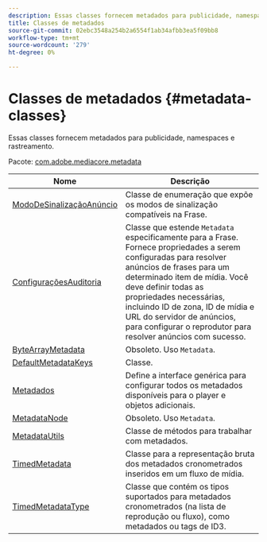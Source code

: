 ```yaml
---
description: Essas classes fornecem metadados para publicidade, namespaces e rastreamento.
title: Classes de metadados
source-git-commit: 02ebc3548a254b2a6554f1ab34afbb3ea5f09bb8
workflow-type: tm+mt
source-wordcount: '279'
ht-degree: 0%

---
```


# Classes de metadados {#metadata-classes}

Essas classes fornecem metadados para publicidade, namespaces e rastreamento.

Pacote: [com.adobe.mediacore.metadata](https://help.adobe.com/en_US/primetime/api/psdk/asdoc-dhls_1.4/com/adobe/mediacore/metadata/package-detail.html)

| Nome | Descrição |
|---|---|
| [ModoDeSinalizaçãoAnúncio](https://help.adobe.com/en_US/primetime/api/psdk/asdoc-dhls_1.4/com/adobe/mediacore/metadata/AdSignalingMode.html) | Classe de enumeração que expõe os modos de sinalização compatíveis na Frase. |
| [ConfiguraçõesAuditoria](https://help.adobe.com/en_US/primetime/api/psdk/asdoc-dhls_1.4/com/adobe/mediacore/metadata/AuditudeSettings.html) | Classe que estende `Metadata` especificamente para a Frase. Fornece propriedades a serem configuradas para resolver anúncios de frases para um determinado item de mídia. Você deve definir todas as propriedades necessárias, incluindo ID de zona, ID de mídia e URL do servidor de anúncios, para configurar o reprodutor para resolver anúncios com sucesso. |
| [ByteArrayMetadata](https://help.adobe.com/en_US/primetime/api/psdk/asdoc-dhls_1.4/com/adobe/mediacore/metadata/ByteArrayMetadata.html) | Obsoleto. Uso `Metadata`. |
| [DefaultMetadataKeys](https://help.adobe.com/en_US/primetime/api/psdk/asdoc-dhls_1.4/com/adobe/mediacore/metadata/DefaultMetadataKeys.html) | Classe. |
| [Metadados](https://help.adobe.com/en_US/primetime/api/psdk/asdoc-dhls_1.4/com/adobe/mediacore/metadata/Metadata.html) | Define a interface genérica para configurar todos os metadados disponíveis para o player e objetos adicionais. |
| [MetadataNode](https://help.adobe.com/en_US/primetime/api/psdk/asdoc-dhls_1.4/com/adobe/mediacore/metadata/MetadataNode.html) | Obsoleto. Uso `Metadata`. |
| [MetadataUtils](https://help.adobe.com/en_US/primetime/api/psdk/asdoc-dhls_1.4/com/adobe/mediacore/metadata/MetadataUtils.html) | Classe de métodos para trabalhar com metadados. |
| [TimedMetadata](https://help.adobe.com/en_US/primetime/api/psdk/asdoc-dhls_1.4/com/adobe/mediacore/metadata/TimedMetadata.html) | Classe para a representação bruta dos metadados cronometrados inseridos em um fluxo de mídia. |
| [TimedMetadataType](https://help.adobe.com/en_US/primetime/api/psdk/asdoc-dhls_1.4/com/adobe/mediacore/metadata/TimedMetadataType.html) | Classe que contém os tipos suportados para metadados cronometrados (na lista de reprodução ou fluxo), como metadados ou tags de ID3. |
